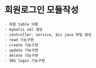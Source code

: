 # 회원로그인 모듈작성
    - 회원 table 이용
    - mybatis xml 생성
    - controller, service, biz java 파일 생성
    - read 기능구현
    - create 기능구현
    - update 기능구현
    - delete 기능구현
    - SNS login 기능구현
    